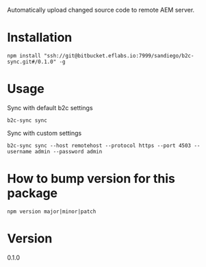 Automatically upload changed source code to remote AEM server.

# Installation

`npm install "ssh://git@bitbucket.eflabs.io:7999/sandiego/b2c-sync.git#/0.1.0" -g`

# Usage

Sync with default b2c settings
```
b2c-sync sync
```

Sync with custom settings
```
b2c-sync sync --host remotehost --protocol https --port 4503 --username admin --password admin
```

# How to bump version for this package

`npm version major|minor|patch`

# Version

0.1.0
